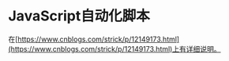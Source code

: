 # JavaScript自动化脚本

在[https://www.cnblogs.com/strick/p/12149173.html](https://www.cnblogs.com/strick/p/12149173.html)上有详细说明。